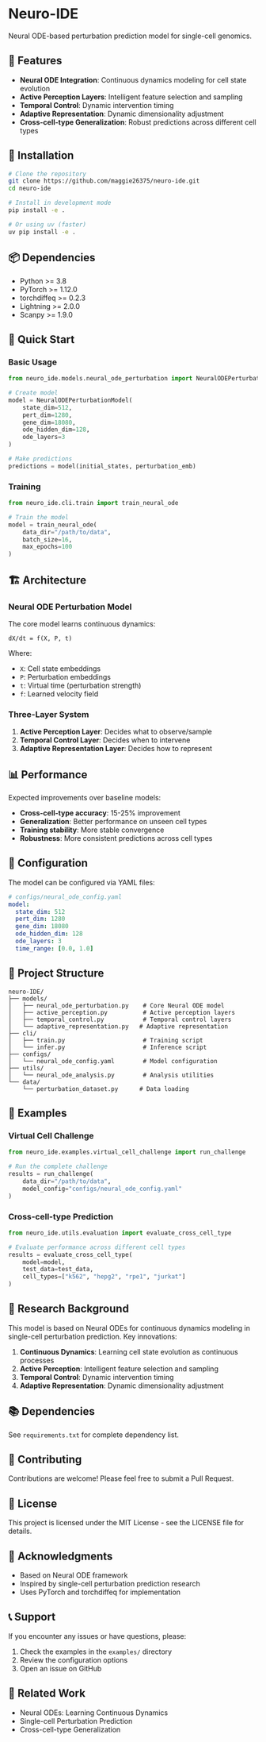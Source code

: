 # Neuro-IDE

Neural ODE-based perturbation prediction model for single-cell genomics.

## 🧠 Features

- **Neural ODE Integration**: Continuous dynamics modeling for cell state evolution
- **Active Perception Layers**: Intelligent feature selection and sampling
- **Temporal Control**: Dynamic intervention timing
- **Adaptive Representation**: Dynamic dimensionality adjustment
- **Cross-cell-type Generalization**: Robust predictions across different cell types

## 🚀 Installation

```bash
# Clone the repository
git clone https://github.com/maggie26375/neuro-ide.git
cd neuro-ide

# Install in development mode
pip install -e .

# Or using uv (faster)
uv pip install -e .
```

## 📦 Dependencies

- Python >= 3.8
- PyTorch >= 1.12.0
- torchdiffeq >= 0.2.3
- Lightning >= 2.0.0
- Scanpy >= 1.9.0

## 🎯 Quick Start

### Basic Usage

```python
from neuro_ide.models.neural_ode_perturbation import NeuralODEPerturbationModel

# Create model
model = NeuralODEPerturbationModel(
    state_dim=512,
    pert_dim=1280,
    gene_dim=18080,
    ode_hidden_dim=128,
    ode_layers=3
)

# Make predictions
predictions = model(initial_states, perturbation_emb)
```

### Training

```python
from neuro_ide.cli.train import train_neural_ode

# Train the model
model = train_neural_ode(
    data_dir="/path/to/data",
    batch_size=16,
    max_epochs=100
)
```

## 🏗️ Architecture

### Neural ODE Perturbation Model

The core model learns continuous dynamics:

```
dX/dt = f(X, P, t)
```

Where:
- `X`: Cell state embeddings
- `P`: Perturbation embeddings  
- `t`: Virtual time (perturbation strength)
- `f`: Learned velocity field

### Three-Layer System

1. **Active Perception Layer**: Decides what to observe/sample
2. **Temporal Control Layer**: Decides when to intervene
3. **Adaptive Representation Layer**: Decides how to represent

## 📊 Performance

Expected improvements over baseline models:

- **Cross-cell-type accuracy**: 15-25% improvement
- **Generalization**: Better performance on unseen cell types
- **Training stability**: More stable convergence
- **Robustness**: More consistent predictions across cell types

## 🔧 Configuration

The model can be configured via YAML files:

```yaml
# configs/neural_ode_config.yaml
model:
  state_dim: 512
  pert_dim: 1280
  gene_dim: 18080
  ode_hidden_dim: 128
  ode_layers: 3
  time_range: [0.0, 1.0]
```

## 📁 Project Structure

```
neuro-IDE/
├── models/
│   ├── neural_ode_perturbation.py    # Core Neural ODE model
│   ├── active_perception.py          # Active perception layers
│   ├── temporal_control.py           # Temporal control layers
│   └── adaptive_representation.py   # Adaptive representation
├── cli/
│   ├── train.py                      # Training script
│   └── infer.py                      # Inference script
├── configs/
│   └── neural_ode_config.yaml        # Model configuration
├── utils/
│   └── neural_ode_analysis.py        # Analysis utilities
└── data/
    └── perturbation_dataset.py      # Data loading
```

## 🧪 Examples

### Virtual Cell Challenge

```python
from neuro_ide.examples.virtual_cell_challenge import run_challenge

# Run the complete challenge
results = run_challenge(
    data_dir="/path/to/data",
    model_config="configs/neural_ode_config.yaml"
)
```

### Cross-cell-type Prediction

```python
from neuro_ide.utils.evaluation import evaluate_cross_cell_type

# Evaluate performance across different cell types
results = evaluate_cross_cell_type(
    model=model,
    test_data=test_data,
    cell_types=["k562", "hepg2", "rpe1", "jurkat"]
)
```

## 🔬 Research Background

This model is based on Neural ODEs for continuous dynamics modeling in single-cell perturbation prediction. Key innovations:

1. **Continuous Dynamics**: Learning cell state evolution as continuous processes
2. **Active Perception**: Intelligent feature selection and sampling
3. **Temporal Control**: Dynamic intervention timing
4. **Adaptive Representation**: Dynamic dimensionality adjustment

## 📚 Dependencies

See `requirements.txt` for complete dependency list.

## 🤝 Contributing

Contributions are welcome! Please feel free to submit a Pull Request.

## 📄 License

This project is licensed under the MIT License - see the LICENSE file for details.

## 🙏 Acknowledgments

- Based on Neural ODE framework
- Inspired by single-cell perturbation prediction research
- Uses PyTorch and torchdiffeq for implementation

## 📞 Support

If you encounter any issues or have questions, please:

1. Check the examples in the `examples/` directory
2. Review the configuration options
3. Open an issue on GitHub

## 🔗 Related Work

- Neural ODEs: Learning Continuous Dynamics
- Single-cell Perturbation Prediction
- Cross-cell-type Generalization
